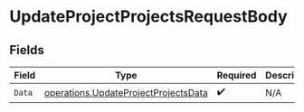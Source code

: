 # UpdateProjectProjectsRequestBody


## Fields

| Field                                                                                        | Type                                                                                         | Required                                                                                     | Description                                                                                  |
| -------------------------------------------------------------------------------------------- | -------------------------------------------------------------------------------------------- | -------------------------------------------------------------------------------------------- | -------------------------------------------------------------------------------------------- |
| `Data`                                                                                       | [operations.UpdateProjectProjectsData](../../models/operations/updateprojectprojectsdata.md) | :heavy_check_mark:                                                                           | N/A                                                                                          |